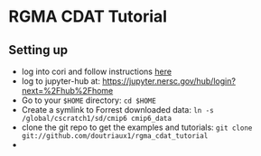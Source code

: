 # RGMA CDAT Tutorial

## Setting up

* log into cori and follow instructions [here](https://github.com/CDAT/jupyter-vcdat/wiki/Connecting#using-vcdat-at-nersc)
* log to jupyter-hub at: https://jupyter.nersc.gov/hub/login?next=%2Fhub%2Fhome
* Go to your `$HOME` directory: `cd $HOME`
* Create a symlink to Forrest downloaded data: `ln -s /global/cscratch1/sd/cmip6 cmip6_data`
* clone the git repo to get the examples and tutorials: `git clone git://github.com/doutriaux1/rgma_cdat_tutorial`
* 
